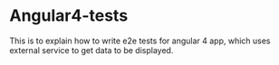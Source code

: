 # Angular4-tests
This is to explain how to write e2e tests for angular 4 app, which uses external service to get data to be displayed.
